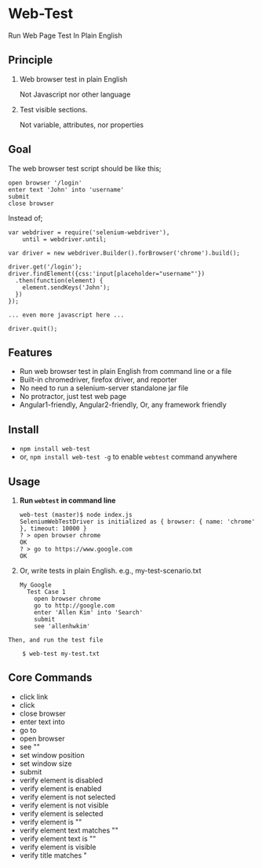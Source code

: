 Web-Test
=========
Run Web Page Test In Plain English

Principle
---------
 
  1. Web browser test in plain English
  
     Not Javascript nor other language
     
  2. Test visible sections. 
  
     Not variable, attributes, nor properties
     
Goal
------
The web browser test script should be like this;

    open browser '/login'
    enter text 'John' into 'username'
    submit
    close browser

Instead of;

    var webdriver = require('selenium-webdriver'),
        until = webdriver.until;

    var driver = new webdriver.Builder().forBrowser('chrome').build();

    driver.get('/login');
    driver.findElement({css:'input[placeholder="username"'})
      .then(function(element) {
        element.sendKeys('John');
      })
    });

    ... even more javascript here ...

    driver.quit();

Features
----------

  * Run web browser test in plain English from command line or a file
  * Built-in chromedriver, firefox driver, and reporter
  * No need to run a selenium-server standalone jar file
  * No protractor, just test web page
  * Angular1-friendly, Angular2-friendly, Or, any framework friendly


Install 
-------
  * `npm install web-test`
  * or, `npm install web-test -g` to enable `webtest` command anywhere

Usage
-----

  1. **Run `webtest` in command line**
  
         web-test (master)$ node index.js 
         SeleniumWebTestDriver is initialized as { browser: { name: 'chrome' }, timeout: 10000 }
         ? > open browser chrome
         OK
         ? > go to https://www.google.com
         OK

  1. Or, write tests in plain English. e.g.,  my-test-scenario.txt

         My Google
           Test Case 1
             open browser chrome
             go to http://google.com
             enter 'Allen Kim' into 'Search'
             submit
             see 'allenhwkim'

    Then, and run the test file

        $ web-test my-test.txt

Core Commands
-------------

  * click link <link-text>
  * click <selector>
  * close browser
  * enter text <string> into <selector>
  * go to <url>
  * open browser <browser-name>
  * see "<text>"
  * set window position <left> <top>
  * set window size <width> <height>
  * submit
  * verify element <selector> is disabled
  * verify element <selector> is enabled
  * verify element <selector> is not selected
  * verify element <selector> is not visible
  * verify element <selector> is selected
  * verify element <selector> <style-name> is "<style-value>"
  * verify element <selector> text matches "<string>"
  * verify element <selector> text is "<string>"
  * verify element <selector> is visible
  * verify title matches "<title>"
  * verify title is "<title>"
  * verify url matches <string>
  * wait for page load

